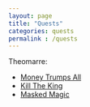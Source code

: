 ```yaml
---
layout: page
title: "Quests"
categories: quests
permalink : /quests
---
```


Theomarre:
 - [Money Trumps All][money-trumps-all]
 - [Kill The King][kill-the-king]
 - [Masked Magic][masked-magic]

 [money-trumps-all]: /DnD/quests/money-trumps-all
 [kill-the-king]: /DnD/quests/kill-the-king
 [masked-magic]: /DnD/quests/masked-magic